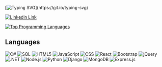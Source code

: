 [![Typing SVG](https://readme-typing-svg.demolab.com?font=Gil+Sans+Code&duration=2000&pause=1000&color=1AA7EC&width=1000&lines=Howdy!+My+name+is+Tiana+Davis.+I+am+a+Software+Engineer,;+musician,;+full-stack+developer,;+and+fashion+icon.;+I+enjoy+reading+and+chef-ing.;+Additionally,+I+enjoy+learning+new+things,;+language+aquisition,;+and+hanging+out+with+friends+and+family☺️;+Let's+start+over!)](https://git.io/typing-svg)

[![Linkedin Link](https://img.shields.io/badge/-Tiana+Davis-blue?style=flat-square&logo=Linkedin&logoColor=white&link=https://www.linkedin.com/in/tiana-davis-60907020b/)](https://www.linkedin.com/in/tiana-davis-60907020b/)

[![Top Programming Languages](https://github-readme-stats.vercel.app/api/top-langs/?username=TianaD&layout=compact&theme=tokyonight)](https://github.com/anuraghazra/github-readme-stats)


## Languages

![C#](https://img.shields.io/badge/C%23-239120?style=for-the-badge&logo=c-sharp&logoColor=white)
![SQL](https://img.shields.io/badge/SQL-4479A1?style=for-the-badge&logo=postgresql&logoColor=white)
![HTML5](https://img.shields.io/badge/HTML5-E34F26?style=for-the-badge&logo=html5&logoColor=white)
![JavaScript](https://img.shields.io/badge/JavaScript-323330?style=for-the-badge&logo=javascript&logoColor=F7DF1E)
![CSS](https://img.shields.io/badge/CSS3-1572B6?style=for-the-badge&logo=css3&logoColor=white)
![React](https://img.shields.io/badge/-ReactJs-61DAFB?logo=react&logoColor=white&style=for-the-badge)
![Bootstrap](https://img.shields.io/badge/bootstrap-%23563D7C.svg?style=for-the-badge&logo=bootstrap&logoColor=white)
![jQuery](https://img.shields.io/badge/jquery-%230769AD.svg?style=for-the-badge&logo=jquery&logoColor=white)
![.NET](https://img.shields.io/badge/.NET-512BD4?style=for-the-badge&logo=.net&logoColor=white)
![Node.js](https://img.shields.io/badge/Node.js-339933?style=for-the-badge&logo=node.js&logoColor=white)
![Python](https://img.shields.io/badge/Python-FFD43B?style=for-the-badge&logo=python&logoColor=blue)
![Django](https://img.shields.io/badge/Django-092E20?style=for-the-badge&logo=django&logoColor=white)
![MongoDB](https://img.shields.io/badge/MongoDB-47A248?style=for-the-badge&logo=mongodb&logoColor=white)
![Express.js](https://img.shields.io/badge/express.js-%23404d59.svg?style=for-the-badge&logo=express&logoColor=%2361DAFB)
